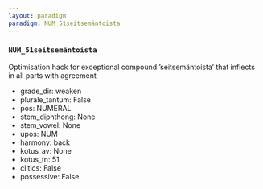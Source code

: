 ```yaml
---
layout: paradigm
paradigm: NUM_51seitsemäntoista
---
```

### ` NUM_51seitsemäntoista `

Optimisation hack for exceptional compound ’seitsemäntoista’ that inflects in all parts with agreement
* grade_dir: weaken
* plurale_tantum: False
* pos: NUMERAL
* stem_diphthong: None
* stem_vowel: None
* upos: NUM
* harmony: back
* kotus_av: None
* kotus_tn: 51
* clitics: False
* possessive: False

